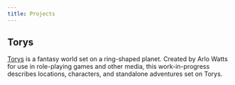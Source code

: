 ```yaml
---
title: Projects
---
```


## Torys

[Torys](/torys/) is a fantasy world set on a ring-shaped planet. Created by Arlo Watts for use in role-playing games and other media, this work-in-progress describes locations, characters, and standalone adventures set on Torys.
